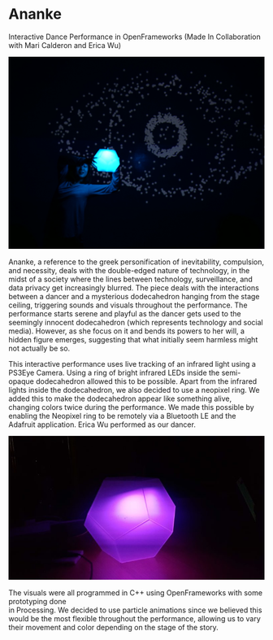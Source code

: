 # Ananke
Interactive Dance Performance in OpenFrameworks (Made In Collaboration with Mari Calderon and Erica Wu)

![Ananke](https://raw.githubusercontent.com/slw515/Ananke/master/documentationpics/ananke1.JPG)

Ananke, a reference to the greek personification of inevitability, compulsion, and necessity, deals with the double-edged nature of technology, in the
midst of a society where the lines between technology, surveillance, and data privacy get increasingly blurred. The piece deals with the interactions
between a dancer and a mysterious dodecahedron hanging from the stage ceiling, triggering sounds and visuals throughout the performance. The performance
starts serene and playful as the dancer gets used to the seemingly innocent dodecahedron (which represents technology and social media). However,
as she focus on it and bends its powers to her will, a hidden figure emerges, suggesting that what initially seem harmless might not actually be so.

This interactive performance uses live tracking of an infrared light using a PS3Eye Camera. Using a ring of bright infrared
LEDs inside the semi-opaque dodecahedron allowed this to be possible. Apart from the infrared lights inside the dodecahedron, 
we also decided to use a neopixel ring. We added this to make the dodecahedron appear like something alive, changing colors twice during 
the performance. We made this possible by enabling the Neopixel ring to be remotely via a Bluetooth LE and the Adafruit application. Erica Wu performed as our dancer. 

![Orb](https://raw.githubusercontent.com/slw515/Ananke/master/documentationpics/ananke4.jpg)

The visuals were all programmed in C++ using OpenFrameworks with some prototyping done  
in Processing. We decided to use particle animations since we believed this would be the most flexible
throughout the performance, allowing us to vary their movement and color depending on the stage
of the story. 

